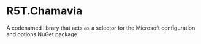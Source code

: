 # R5T.Chamavia
A codenamed library that acts as a selector for the Microsoft configuration and options NuGet package.

